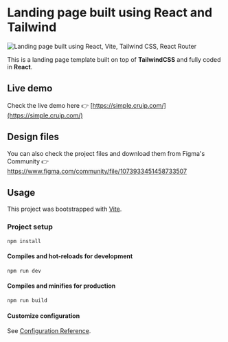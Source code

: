 # Landing page built using React and Tailwind

![Landing page built using React, Vite, Tailwind CSS, React Router](https://user-images.githubusercontent.com/2683512/96160974-f93aa780-0f16-11eb-9ce4-81d94b216be6.png)

This is a landing page template built on top of **TailwindCSS** and fully coded in **React**.

## Live demo

Check the live demo here 👉️ [https://simple.cruip.com/](https://simple.cruip.com/)

## Design files

You can also check the project files and download them from Figma's Community 👉 https://www.figma.com/community/file/1073933451458733507

## Usage

This project was bootstrapped with [Vite](https://vitejs.dev/).

### Project setup
```
npm install
```

#### Compiles and hot-reloads for development
```
npm run dev
```

#### Compiles and minifies for production
```
npm run build
```

#### Customize configuration
See [Configuration Reference](https://vitejs.dev/guide/).
